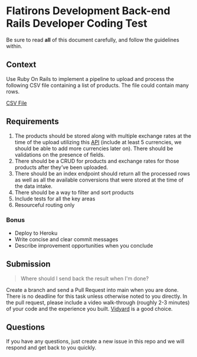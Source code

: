 # Flatirons Development Back-end Rails Developer Coding Test

Be sure to read **all** of this document carefully, and follow the guidelines within.

## Context

Use Ruby On Rails to implement a pipeline to upload and process the following CSV file containing a list of products. The file could contain many rows.

[CSV File](https://github.com/flatironsdevelopment/rails_test/raw/main/data.csv)


## Requirements

1. The products should be stored along with multiple exchange rates at the time of the upload utilizing this [API](https://github.com/fawazahmed0/currency-api) (include at least 5 currencies, we should be able to add more currencies later on). There should be validations on the presence of fields.
2. There should be a CRUD for products and exchange rates for those products after they’ve been uploaded.
3. There should be an index endpoint should return all the processed rows as well as all the available conversions that were stored at the time of the data intake.
4. There should be a way to filter and sort products
5. Include tests for all the key areas
6. Resourceful routing only

### Bonus

- Deploy to Heroku
- Write concise and clear commit messages
- Describe improvement opportunities when you conclude

## Submission

> Where should I send back the result when I'm done?

Create a branch and send a Pull Request into main when you are done. 
There is no deadline for this task unless otherwise noted to you directly.
In the pull request, please include a video walk-through (roughly 2-3 minutes) of your code and the experience you built. [Vidyard](https://www.vidyard.com/chrome-extension-screen-recording/?utm_source=google-ads&utm_medium=cpc&utm_campaign=ChromeExtensionScreenRecord&utm_content=Extention_ChromeExt&utm_term=computer%20screen%20recorder%20free_b&gclid=Cj0KCQiA0eOPBhCGARIsAFIwTs4sn5e2WT7CGOsil0csKejSIthegolcNF2hVsixwJIOXI1zKWW8eO4aAgoVEALw_wcB) is a good choice.

## Questions

If you have any questions, just create a new issue in this repo and we will respond and get back to you quickly.
